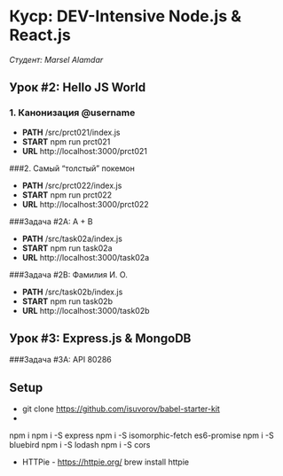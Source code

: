 # Куср: DEV-Intensive Node.js & React.js

*Студент: Marsel Alamdar*

## Урок #2: Hello JS World

### 1. Канонизация @username
* **PATH** /src/prct021/index.js
* **START** npm run prct021
* **URL** http://localhost:3000/prct021

###2. Самый “толстый” покемон
* **PATH** /src/prct022/index.js
* **START** npm run prct022
* **URL** http://localhost:3000/prct022

###Задача #2A: A + B
* **PATH** /src/task02a/index.js
* **START** npm run task02a
* **URL** http://localhost:3000/task02a

###Задача #2B: Фамилия И. О.
* **PATH** /src/task02b/index.js
* **START** npm run task02b
* **URL** http://localhost:3000/task02b

## Урок #3: Express.js & MongoDB

###Задача #3A: API 80286

## Setup
- git clone https://github.com/isuvorov/babel-starter-kit
-
npm i
npm i -S express
npm i -S isomorphic-fetch es6-promise
npm i -S bluebird
npm i -S lodash
npm i -S cors

- HTTPie - https://httpie.org/
brew install httpie
